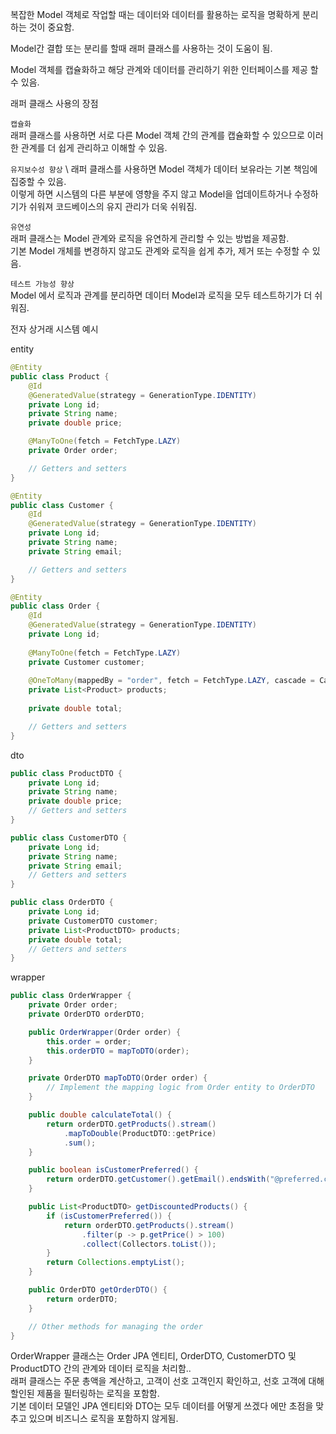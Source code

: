 
복잡한 Model 객체로 작업할 때는 데이터와 데이터를 활용하는 로직을 명확하게 분리하는 것이 중요함.

Model간 결합 또는 분리를 할때 래퍼 클래스를 사용하는 것이 도움이 됨.

Model 객체를 캡슐화하고 해당 관계와 데이터를 관리하기 위한 인터페이스를 제공 할 수 있음. 

래퍼 클래스 사용의 장점

`캡슐화` \
래퍼 클래스를 사용하면 서로 다른 Model 객체 간의 관계를 캡슐화할 수 있으므로 이러한 관계를 더 쉽게 관리하고 이해할 수 있음.

`유지보수성 향상` \ 
래퍼 클래스를 사용하면 Model 객체가 데이터 보유라는 기본 책임에 집중할 수 있음. \
이렇게 하면 시스템의 다른 부분에 영향을 주지 않고 Model을 업데이트하거나 수정하기가 쉬워져 코드베이스의 유지 관리가 더욱 쉬워짐.

`유연성` \
래퍼 클래스는 Model 관계와 로직을 유연하게 관리할 수 있는 방법을 제공함. \
기본 Model 개체를 변경하지 않고도 관계와 로직을 쉽게 추가, 제거 또는 수정할 수 있음.

`테스트 가능성 향상` \
Model 에서 로직과 관계를 분리하면 데이터 Model과 로직을 모두 테스트하기가 더 쉬워짐.

전자 상거래 시스템 예시

entity
```java
@Entity
public class Product {
    @Id
    @GeneratedValue(strategy = GenerationType.IDENTITY)
    private Long id;
    private String name;
    private double price;

    @ManyToOne(fetch = FetchType.LAZY)
    private Order order;

    // Getters and setters
}

@Entity
public class Customer {
    @Id
    @GeneratedValue(strategy = GenerationType.IDENTITY)
    private Long id;
    private String name;
    private String email;

    // Getters and setters
}

@Entity
public class Order {
    @Id
    @GeneratedValue(strategy = GenerationType.IDENTITY)
    private Long id;
    
    @ManyToOne(fetch = FetchType.LAZY)
    private Customer customer;
    
    @OneToMany(mappedBy = "order", fetch = FetchType.LAZY, cascade = CascadeType.ALL)
    private List<Product> products;
    
    private double total;

    // Getters and setters
}

```

dto

```java
public class ProductDTO {
    private Long id;
    private String name;
    private double price;
    // Getters and setters
}

public class CustomerDTO {
    private Long id;
    private String name;
    private String email;
    // Getters and setters
}

public class OrderDTO {
    private Long id;
    private CustomerDTO customer;
    private List<ProductDTO> products;
    private double total;
    // Getters and setters
}

```

wrapper

```java
public class OrderWrapper {
    private Order order;
    private OrderDTO orderDTO;

    public OrderWrapper(Order order) {
        this.order = order;
        this.orderDTO = mapToDTO(order);
    }

    private OrderDTO mapToDTO(Order order) {
        // Implement the mapping logic from Order entity to OrderDTO
    }

    public double calculateTotal() {
        return orderDTO.getProducts().stream()
            .mapToDouble(ProductDTO::getPrice)
            .sum();
    }

    public boolean isCustomerPreferred() {
        return orderDTO.getCustomer().getEmail().endsWith("@preferred.com");
    }

    public List<ProductDTO> getDiscountedProducts() {
        if (isCustomerPreferred()) {
            return orderDTO.getProducts().stream()
                .filter(p -> p.getPrice() > 100)
                .collect(Collectors.toList());
        }
        return Collections.emptyList();
    }

    public OrderDTO getOrderDTO() {
        return orderDTO;
    }

    // Other methods for managing the order
}

```

 OrderWrapper 클래스는 Order JPA 엔티티, OrderDTO, CustomerDTO 및 ProductDTO 간의 관계와 데이터 로직을 처리함.. \
 래퍼 클래스는 주문 총액을 계산하고, 고객이 선호 고객인지 확인하고, 선호 고객에 대해 할인된 제품을 필터링하는 로직을 포함함. \
 기본 데이터 모델인 JPA 엔티티와 DTO는 모두 데이터를 어떻게 쓰겠다 에만 초점을 맞추고 있으며 비즈니스 로직을 포함하지 않게됨.

